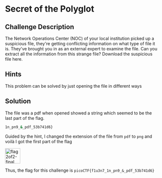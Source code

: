 # Secret of the Polyglot

## Challenge Description

The Network Operations Center (NOC) of your local institution picked up a suspicious file, they're getting conflicting information on what type of file it is. They've brought you in as an external expert to examine the file. Can you extract all the information from this strange file?
Download the suspicious file here.

## Hints

This problem can be solved by just opening the file in different ways

## Solution

The file was a pdf when opened showed a string which seemed to be the last part of the flag. 

```bash
1n_pn9_&_pdf_53b741d6}
```

Guided by the hint, I changed the extension of the file from `pdf` to `png` and voilà I got the first part of the flag

<img width="50" height="50" alt="flag2of2-final" src="https://github.com/user-attachments/assets/88481ad1-1d1a-4e17-8258-db0d5af7b49d" />

Thus, the flag for this challenge is `picoCTF{f1u3n7_1n_pn9_&_pdf_53b741d6}`
